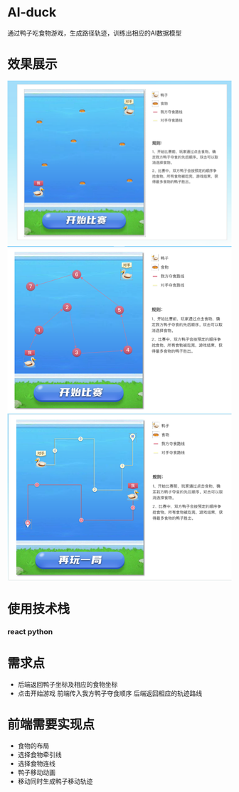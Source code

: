 # AI-duck
通过鸭子吃食物游戏，生成路径轨迹，训练出相应的AI数据模型
# 效果展示
![效果图](/img/main.png)
![效果图](/img/path.png)
![效果图](/img/result.png)

# 使用技术栈 
### react   python

# 需求点
- 后端返回鸭子坐标及相应的食物坐标
- 点击开始游戏  前端传入我方鸭子夺食顺序  后端返回相应的轨迹路线

# 前端需要实现点
- 食物的布局
- 选择食物牵引线
- 选择食物连线
- 鸭子移动动画
- 移动同时生成鸭子移动轨迹
